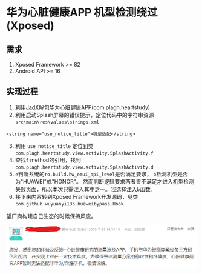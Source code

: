 
# 华为心脏健康APP 机型检测绕过 (Xposed)
## 需求
1. Xposed Framework >= 82
2. Android API >= 16

## 实现过程
1. 利用[JadX](https://github.com/skylot/jadx)解包华为心脏健康APP(com.plagh.heartstudy)
2. 利用启动Splash屏幕的错误提示，定位代码中的字符串资源 `src\main\res\values\strings.xml`
```
<string name="use_notice_title">机型适配</string>
```

3. 利用 `use_notice_title` 定位到类`com.plagh.heartstudy.view.activity.SplashActivity.f`
4. 查找`f` method的引用，找到`com.plagh.heartstudy.view.activity.SplashActivity.d`
5. `e`判断系统的`ro.build.hw_emui_api_level`是否满足要求， `b`检测机型是否为"HUAWEI"或"HONOR"。
然而判断逻辑要求两者皆不满足才进入机型检测失败页面，所以本次只需注入其中之一。我选择注入`b`函数。
6. 接下来内容转到Xposed Framework开发源码，见类`com.github.wuyuanyi135.huaweibypass.Hook`

望厂商构建自己生态的时候保持风度。


![Annotation 2020-05-15 221307.png](img/Annotation%202020-05-15%20221307.png)

